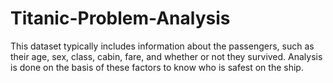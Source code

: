 # Titanic-Problem-Analysis
This dataset typically includes information about the passengers, such as their age, sex, class, cabin, fare, and whether or not they survived. Analysis is done on the basis of these factors to know who is safest on the ship. 

